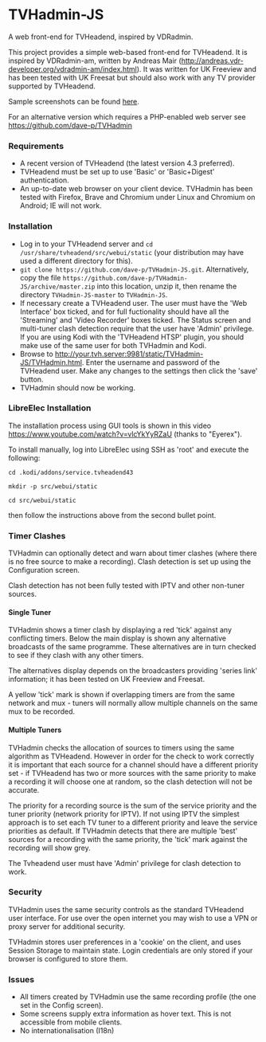 # TVHadmin-JS
A web front-end for TVHeadend, inspired by VDRadmin.

This project provides a simple web-based front-end for TVHeadend. It is inspired by VDRadmin-am, written by Andreas Mair (http://andreas.vdr-developer.org/vdradmin-am/index.html). It was written for UK Freeview and has been tested with UK Freesat but should also work with any TV provider supported by TVHeadend.

Sample screenshots can be found [here](/screenshots/).

For an alternative version which requires a PHP-enabled web server see https://github.com/dave-p/TVHadmin

### Requirements
- A recent version of TVHeadend (the latest version 4.3 preferred).
- TVHeadend must be set up to use 'Basic' or 'Basic+Digest' authentication.
- An up-to-date web browser on your client device. TVHadmin has been tested with Firefox, Brave and Chromium under Linux and Chromium on Android; IE will not work.

### Installation
- Log in to your TVHeadend server and `cd /usr/share/tvheadend/src/webui/static` (your distribution may have used a different directory for this).
- `git clone https://github.com/dave-p/TVHadmin-JS.git`. Alternatively, copy the file `https://github.com/dave-p/TVHadmin-JS/archive/master.zip` into this location, unzip it, then rename the directory `TVHadmin-JS-master` to `TVHadmin-JS`.
- If necessary create a TVHeadend user. The user must have the 'Web Interface' box ticked, and for full fuctionality should have all the 'Streaming' and 'Video Recorder' boxes ticked. The Status screen and multi-tuner clash detection require that the user have 'Admin' privilege. If you are using Kodi with the 'TVHeadend HTSP' plugin, you should make use of the same user for both TVHadmin and Kodi.
- Browse to http://your.tvh.server:9981/static/TVHadmin-JS/TVHadmin.html. Enter the username and password of the TVHeadend user. Make any changes to the settings then click the 'save' button.
- TVHadmin should now be working.

### LibreElec Installation
The installation process using GUI tools is shown in this video https://www.youtube.com/watch?v=vlcYkYyRZaU (thanks to "Eyerex").

To install manually, log into LibreElec using SSH as 'root' and execute the following:

`cd .kodi/addons/service.tvheadend43`

`mkdir -p src/webui/static`

`cd src/webui/static`

then follow the instructions above from the second bullet point.

### Timer Clashes
TVHadmin can optionally detect and warn about timer clashes (where there is no free source to make a recording). Clash detection is set up using the Configuration screen.

Clash detection has not been fully tested with IPTV and other non-tuner sources.

#### Single Tuner
TVHadmin shows a timer clash by displaying a red 'tick' against any conflicting timers. Below the main display is shown any alternative broadcasts of the same programme. These alternatives are in turn checked to see if they clash with any other timers.

The alternatives display depends on the broadcasters providing 'series link' information; it has been tested on UK Freeview and Freesat.

A yellow 'tick' mark is shown if overlapping timers are from the same network and mux - tuners will normally allow multiple channels on the same mux to be recorded.

#### Multiple Tuners
TVHadmin checks the allocation of sources to timers using the same algorithm as TVHeadend. However in order for the check to work correctly it is important that each source for a channel should have a different priority set - if TVHeadend has two or more sources with the same priority to make a recording it will choose one at random, so the clash detection will not be accurate.

The priority for a recording source is the sum of the service priority and the tuner priority (network priority for IPTV). If not using IPTV the simplest approach is to set each TV tuner to a different priority and leave the service priorities as default. If TVHadmin detects that there are multiple 'best' sources for a recording with the same priority, the 'tick' mark against the recording will show grey.

The Tvheadend user must have 'Admin' privilege for clash detection to work.

### Security
TVHadmin uses the same security controls as the standard TVHeadend user interface. For use over the open internet you may wish to use a VPN or proxy server for additional security.

TVHadmin stores user preferences in a 'cookie' on the client, and uses Session Storage to maintain state. Login credentials are only stored if your browser is configured to store them.

### Issues
- All timers created by TVHadmin use the same recording profile (the one set in the Config screen).
- Some screens supply extra information as hover text. This is not accessible from mobile clients.
- No internationalisation (I18n)
